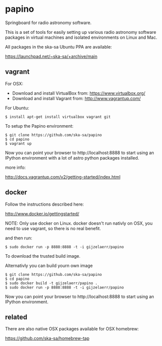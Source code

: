 papino
======

Springboard for radio astronomy software.

This is a set of tools for easily setting up various radio
astronomy software packages in virtual machines and isolated
environments on Linux and Mac.

All packages in the ska-sa Ubuntu PPA are available:

https://launchpad.net/~ska-sa/+archive/main


vagrant
-------

For OSX:

 * Download and install VirtualBox from: https://www.virtualbox.org/
 * Download and install Vagrant from: http://www.vagrantup.com/

For Ubuntu:

```shell
$ install apt-get install virtualbox vagrant git
```

To setup the Papino environment:

```shell
$ git clone https://github.com/ska-sa/papino
$ cd papino
$ vagrant up
```

Now you can point your browser to http://localhost:8888 to start
using an IPython environment with a lot of astro python packages 
installed.

more info:

http://docs.vagrantup.com/v2/getting-started/index.html


docker
------

Follow the instructions described here:

http://www.docker.io/gettingstarted/

NOTE: Only use docker on Linux. docker doesn't run nativly on OSX,
      you need to use vagrant, so there is no real benefit.

and then run:
```shell
$ sudo docker run -p 8888:8888 -t -i gijzelaerr/papino
```

To download the trusted build image.

Alternativly you can build yourn own image
```shell
$ git clone https://github.com/ska-sa/papino
$ cd papino
$ sudo docker build -t gijzelaerr/papino .
$ sudo docker run -p 8888:8888 -t -i gijzelaerr/papino
```

Now you can point your browser to http://localhost:8888 to start
using an IPython environment.

related
-------

There are also native OSX packages available for OSX homebrew:

https://github.com/ska-sa/homebrew-tap



